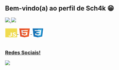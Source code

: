 ## Bem-vindo(a) ao perfil de Sch4k 😁

 <div>
   <a href="https://github.com/Sch4kf">
   <img height="180em" src="https://github-readme-stats.vercel.app/api?username=Sch4k&show_icons=true&theme=synthwave&include_all_commits=true&count_private=true"/>
   <img height="180em" src="https://github-readme-stats.vercel.app/api/top-langs/?username=Sch4k&layout=compact&langs_count=6&theme=tokyonight"/>
</div>
    
<div style="display: inline_block"><br>
  <img align="center" alt="Js" height="30" width="40" src="https://raw.githubusercontent.com/devicons/devicon/master/icons/javascript/javascript-plain.svg">
  <img align="center" alt="HTML" height="30" width="40" src="https://raw.githubusercontent.com/devicons/devicon/master/icons/html5/html5-original.svg">
  <img align="center" alt="CSS" height="30" width="40" src="https://raw.githubusercontent.com/devicons/devicon/master/icons/css3/css3-original.svg">
</div>
 
<br>
 
### Redes Sociais! 
 
<div> 
    <a href="https://instagram.com/Sch4k" target="_blank"><img src="https://www.instagram.com/kaua_o_schak?igsh=N2s3ZDQ5b2U2cmMw" target="_blank"></a>

